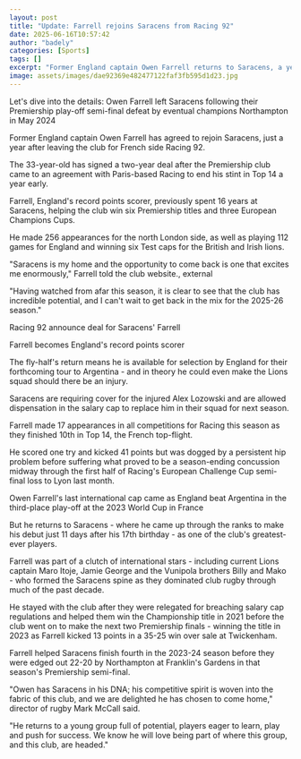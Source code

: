 ```yaml
---
layout: post
title: "Update: Farrell rejoins Saracens from Racing 92"
date: 2025-06-16T10:57:42
author: "badely"
categories: [Sports]
tags: []
excerpt: "Former England captain Owen Farrell returns to Saracens, a year after leaving the club to join French side Racing 92."
image: assets/images/dae92369e482477122faf3fb595d1d23.jpg
---
```


Let's dive into the details: Owen Farrell left Saracens following their Premiership play-off semi-final defeat by eventual champions Northampton in May 2024

Former England captain Owen Farrell has agreed to rejoin Saracens, just a year after leaving the club for French side Racing 92.

The 33-year-old has signed a two-year deal after the Premiership club came to an agreement with Paris-based Racing to end his stint in Top 14 a year early.

Farrell, England's record points scorer, previously spent 16 years at Saracens, helping the club win six Premiership titles and three European Champions Cups.

He made 256 appearances for the north London side, as well as playing 112 games for England and winning six Test caps for the British and Irish lions.

"Saracens is my home and the opportunity to come back is one that excites me enormously," Farrell told the club website., external

"Having watched from afar this season, it is clear to see that the club has incredible potential, and I can't wait to get back in the mix for the 2025-26 season."

Racing 92 announce deal for Saracens' Farrell

Farrell becomes England's record points scorer

The fly-half's return means he is available for selection by England for their forthcoming tour to Argentina - and in theory he could even make the Lions squad should there be an injury.

Saracens are requiring cover for the injured Alex Lozowski and are allowed dispensation in the salary cap to replace him in their squad for next season.

Farrell made 17 appearances in all competitions for Racing this season as they finished 10th in Top 14, the French top-flight.

He scored one try and kicked 41 points but was dogged by a persistent hip problem before suffering what proved to be a season-ending concussion midway through the first half of Racing's European Challenge Cup semi-final loss to Lyon last month.

Owen Farrell's last international cap came as England beat Argentina in the third-place play-off at the 2023 World Cup in France

But he returns to Saracens  - where he came up through the ranks to make his debut just 11 days after his 17th birthday - as one of the club's greatest-ever players.

Farrell was part of a clutch of international stars - including current Lions captain Maro Itoje, Jamie George and the Vunipola brothers Billy and Mako - who formed the Saracens spine as they dominated club rugby through much of the past decade.

He stayed with the club after they were relegated for breaching salary cap regulations and helped them win the Championship title in 2021 before the club went on to make the next two Premiership finals - winning the title in 2023 as Farrell kicked 13 points in a 35-25 win over sale at Twickenham.

Farrell helped Saracens finish fourth in the 2023-24 season before they were edged out 22-20 by Northampton at Franklin's Gardens in that season's Premiership semi-final.

"Owen has Saracens in his DNA; his competitive spirit is woven into the fabric of this club, and we are delighted he has chosen to come home," director of rugby Mark McCall said.

"He returns to a young group full of potential, players eager to learn, play and push for success. We know he will love being part of where this group, and this club, are headed."

